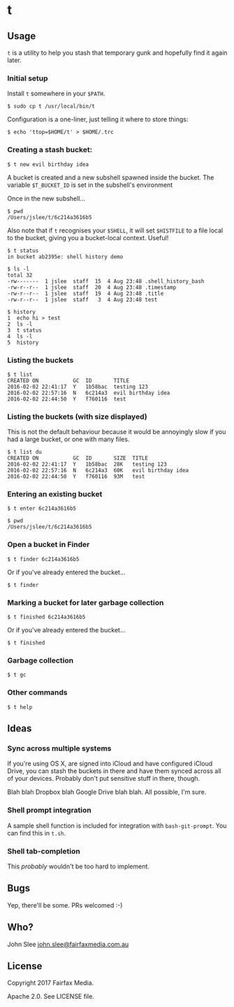 # t

## Usage

`t` is a utility to help you stash that temporary gunk and hopefully find it again later.

### Initial setup

Install `t` somewhere in your `$PATH`.

    $ sudo cp t /usr/local/bin/t

Configuration is a one-liner, just telling it where to store things:

    $ echo 'ttop=$HOME/t' > $HOME/.trc

### Creating a stash bucket:

    $ t new evil birthday idea

A bucket is created and a new subshell spawned inside the bucket. The variable `$T_BUCKET_ID` is set in the subshell's environment

Once in the new subshell...

    $ pwd
    /Users/jslee/t/6c214a3616b5

Also note that if `t` recognises your `$SHELL`, it will set `$HISTFILE` to a file local to
the bucket, giving you a bucket-local context. Useful!

    $ t status
    in bucket ab2395e: shell history demo

    $ ls -l
    total 32
    -rw-------  1 jslee  staff  15  4 Aug 23:48 .shell_history_bash
    -rw-r--r--  1 jslee  staff  20  4 Aug 23:48 .timestamp
    -rw-r--r--  1 jslee  staff  19  4 Aug 23:48 .title
    -rw-r--r--  1 jslee  staff   3  4 Aug 23:48 test

    $ history
    1  echo hi > test
    2  ls -l
    3  t status
    4  ls -l
    5  history

### Listing the buckets

    $ t list
    CREATED ON           GC  ID       TITLE
    2016-02-02 22:41:17  Y   1b58bac  testing 123
    2016-02-02 22:57:16  N   6c214a3  evil birthday idea
    2016-02-02 22:44:50  Y   f760116  test

### Listing the buckets (with size displayed)

This is not the default behaviour because it would be annoyingly slow if you had a large bucket, or one with many files.

    $ t list du
    CREATED ON           GC  ID       SIZE  TITLE
    2016-02-02 22:41:17  Y   1b58bac  28K   testing 123
    2016-02-02 22:57:16  N   6c214a3  60K   evil birthday idea
    2016-02-02 22:44:50  Y   f760116  93M   test

### Entering an existing bucket

    $ t enter 6c214a3616b5

    $ pwd
	/Users/jslee/t/6c214a3616b5

### Open a bucket in Finder

    $ t finder 6c214a3616b5

Or if you've already entered the bucket...

    $ t finder

### Marking a bucket for later garbage collection

    $ t finished 6c214a3616b5

Or if you've already entered the bucket...

    $ t finished

### Garbage collection

    $ t gc

### Other commands

    $ t help

## Ideas

### Sync across multiple systems

If you're using OS X, are signed into iCloud and have configured iCloud
Drive, you can stash the buckets in there and have them synced across
all of your devices. Probably don't put sensitive stuff in there,
though.

Blah blah Dropbox blah Google Drive blah blah. All possible, I'm sure.

### Shell prompt integration

A sample shell function is included for integration with `bash-git-prompt`.
You can find this in `t.sh`.

### Shell tab-completion

This *probably* wouldn't be too hard to implement.


## Bugs

Yep, there'll be some. PRs welcomed :-)


## Who?

John Slee <john.slee@fairfaxmedia.com.au>


## License

Copyright 2017 Fairfax Media.

Apache 2.0. See LICENSE file.
